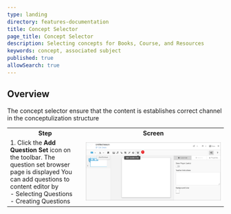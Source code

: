 ```yaml
---
type: landing
directory: features-documentation
title: Concept Selector
page_title: Concept Selector
description: Selecting concepts for Books, Course, and Resources
keywords: concept, associated subject 
published: true
allowSearch: true
---
```


## Overview

The concept selector ensure that the content is establishes correct channel in the conceptulization structure

<table>
  <tr>
    <th style="width:35%;">Step</th>
    <th style="width:65%;">Screen</th>
  </tr>  
  <tr>
    <td>1. Click the <b>Add Question Set</b> icon on the toolbar. The question set browser page is displayed
     You can add questions to content editor by 
     <br>- Selecting Questions 
     <br>- Creating Questions
    </td>
    <td><img src="pages/features-documentation/images/questionset/addquestionset.png"></td>
  </tr>
  </table>
